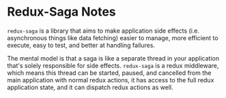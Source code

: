 # Redux-Saga Notes

`redux-saga` is a library that aims to make application side effects (i.e. asynchronous things like data fetching) easier to manage, more efficient to execute, easy to test, and better at handling failures.

The mental model is that a saga is like a separate thread in your application that's solely responsible for side effects. `redux-saga` is a redux middleware, which means this thread can be started, paused, and cancelled from the main application with normal redux actions, it has access to the full redux application state, and it can dispatch redux actions as well.
